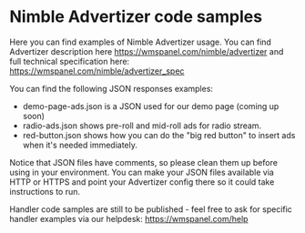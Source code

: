 # Nimble Advertizer code samples

Here you can find examples of Nimble Advertizer usage. You can find Advertizer description here https://wmspanel.com/nimble/advertizer and full technical specification here: https://wmspanel.com/nimble/advertizer_spec 

You can find the following JSON responses examples:
* demo-page-ads.json is a JSON used for our demo page (coming up soon)
* radio-ads.json shows pre-roll and mid-roll ads for radio stream.
* red-button.json shows how you can do the "big red button" to insert ads when it's needed immediately.

Notice that JSON files have comments, so please clean them up before using in your environment.
You can make your JSON files available via HTTP or HTTPS and point your Advertizer config there so it could take instructions to run.

Handler code samples are still to be published - feel free to ask for specific handler examples via our helpdesk: https://wmspanel.com/help
